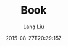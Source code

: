 ---
title: "Book"
github: https://github.com/kkninjae/book/
demo: https://liulang.co/book/
author: Lang Liu
draft: true
ssg:
  - Jekyll
cms:
  - No Cms
date: 2015-08-27T20:29:15Z
github_branch: master
---